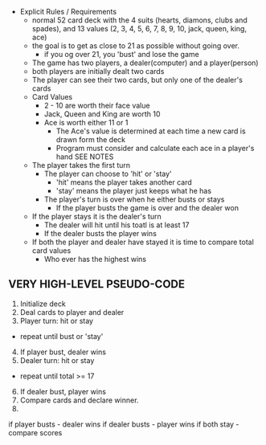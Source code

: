 - Explicit Rules / Requirements
  - normal 52 card deck with the 4 suits (hearts, diamons, clubs and spades),
    and 13 values (2, 3, 4, 5, 6, 7, 8, 9, 10, jack, queen, king, ace)
  - the goal is to get as close to 21 as possible without going over.
    - if you og over 21, you 'bust' and lose the game
  - The game has two players, a dealer(computer) and a player(person)
  - both players are initially dealt two cards
  - The player can see their two cards, but only one of the dealer's cards
  - Card Values
    - 2 - 10 are worth their face value
    - Jack, Queen and King are worth 10
    - Ace is worth either 11 or 1
      - The Ace's value is determined at each time a new card is drawn form the deck
      - Program must consider and calculate each ace in a player's hand SEE NOTES
  - The player takes the first turn
    - The player can choose to 'hit' or 'stay'
      - 'hit' means the player takes another card
      - 'stay' means the player just keeps what he has
    - The player's turn is over when he either busts or stays
      - If the player busts the game is over and the dealer won
  - If the player stays it is the dealer's turn
    - The dealer will hit until his toatl is at least 17
    - If the dealer busts the player wins
  - If both the player and dealer have stayed it is time to compare total card values
    - Who ever has the highest wins

## VERY HIGH-LEVEL PSEUDO-CODE ##
1. Initialize deck
2. Deal cards to player and dealer
3. Player turn: hit or stay
  - repeat until bust or 'stay'
4. If player bust, dealer wins
5. Dealer turn: hit or stay
  - repeat until total >= 17
6. If dealer bust, player wins
7. Compare cards and declare winner.
8. 

if player busts - dealer wins
if dealer busts - player wins
if both stay - compare scores